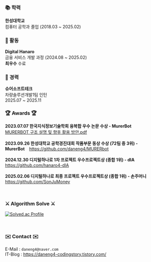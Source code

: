 ### 📚 학력 
  **한성대학교** <br>
  컴퓨터 공학과 졸업 (2018.03 ~ 2025.02) <br>

### 🎲 활동 
  **Digital Hanaro** <br>
  금융 서비스 개발 과정 (2024.08 ~ 2025.02) <br>
  **최우수** 수료 <br>

### 🚀 경력 
**슈어소프트테크** <br>
차량솔루션개발1팀 인턴 <br>
2025.07 ~ 2025.11 <br>

	
### 🏆 Awards 🏆

 **2023.07.07 한국지식정보기술학회 융복합 우수 논문 수상 - MurerBot** &ensp; [MURERBOT 구조 설명 및 향후 활용 방안.pdf](https://github.com/daneng4/daneng4/files/13226541/MURERBOT.pdf) 
<br>
<br>
 **2023.09.26 한성대학교 공학경진대회 작품부문 동상 수상 (72팀 중 3위) - MurerBot** &ensp; https://github.com/daneng4/MURERbot
<br>
<br>
**2024.12.30 디지털하나로 1차 프로젝트 우수프로젝트상 (종합 1위) - dIA** &ensp; https://github.com/hanaro4-dIA
<br>
<br>
**2025.02.06 디지털하나로 최종 프로젝트 우수프로젝트상 (종합 1위) - 손주머니** &ensp; https://github.com/SonJuMoney

<br>
</div>
	
### ⚔ Algorithm Solve ⚔	
[![Solved.ac Profile](http://mazassumnida.wtf/api/v2/generate_badge?boj=daneng4)](https://solved.ac/daneng4/)
  
  <br>
</div>

### ✉️ Contact ✉️

E-Mail : `daneng4@naver.com` <br>
IT-Blog : https://daneng4-codingstory.tistory.com/ 

</div>
